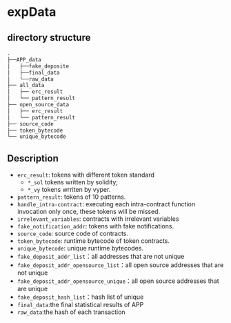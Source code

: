 # expData

## directory structure

```txt
.
├──APP_data
│   ├──fake_deposite
│   ├──final_data
│   └──raw_data
├── all_data
│   ├── erc_result
│   └── pattern_result
├── open_source_data
│   ├── erc_result
│   └── pattern_result
├── source_code
├── token_bytecode
└── unique_bytecode
```

## Description

* `erc_result`: tokens with different token standard
    - `*_sol` tokens written by solidity;
    - `*_vy` tokens wrriten by vyper.
* `pattern_result`: tokens of 10 patterns.
* `handle_intra-contract`: executing each intra-contract function invocation only once, these tokens will be missed.
* `irrelevant_variables`: contracts with irrelevant variables
* `fake_notification_addr`: tokens with fake notifications.
* `source_code`: source code of contracts.
* `token_bytecode`: runtime bytecode of token contracts.
* `unique_bytecode`: unique runtime bytecodes.
* `fake_deposit_addr_list`：all addresses that are not unique
* `fake_deposit_addr_opensource_list`：all open source addresses that are not unique
* `fake_deposit_addr_opensource_unique`：all open source addresses that are unique
* `fake_deposit_hash_list`：hash list of unique
* `final_data`:the final statistical results of APP
* `raw_data`:the hash of each transaction






